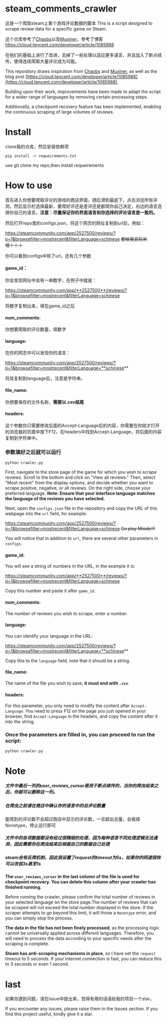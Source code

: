 
# steam_comments_crawler

这是一个爬取steam上某个游戏评论数据的脚本
This is a script designed to scrape review data for a specific game on Steam.

这个仓库参考了[Chaobs](https://github.com/Chaobs/Steam-Comments-Collector)以及[Muxiner](https://github.com/Muxiner/Steam-Comments-Collector)，参考了博客[ https://cloud.tencent.com/developer/article/1085988 ](https://cloud.tencent.com/developer/article/1085988)

在他们的基础上进行了改进，去掉了一些处理以适应更多语言，并且加入了断点续传，使得连续爬取大量评论成为可能。


This repository draws inspiration from [Chaobs](https://github.com/Chaobs/Steam-Comments-Collector) and [Muxiner](https://github.com/Muxiner/Steam-Comments-Collector), as well as the blog post [https://cloud.tencent.com/developer/article/1085988](https://cloud.tencent.com/developer/article/1085988).

Building upon their work, improvements have been made to adapt the script for a wider range of languages by removing certain processing steps. 

Additionally, a checkpoint recovery feature has been implemented, enabling the continuous scraping of large volumes of reviews.

# Install 

clone我的仓库，然后安装依赖项

```
pip install -r requeirements.txt
```

use git clone my repo,then install requeirements

# How to use

首先进入你想要爬取评论的游戏的商店界面，随后滑到最底下，点击浏览所有评测。然后显示栏选择最新，要爬好评还是差评还是都爬你自己决定，右边的语言选择你自己的语言。**注意：尽量保证你的界面语言和你选择的评论语言是一致的。**

然后打开repo里的configs.json，将这个网页的网址复制到url后，例如：

https://steamcommunity.com/app/2527500/reviews/?p=1&browsefilter=mostrecent&filterLanguage=schinese   ~~都给我去玩米塔！！！~~

你可以看到configs中除了url，还有几个参数

#### game_id：

你会发现网址中会有一串数字，在例子中就是：

https://steamcommunity.com/app/**2527500**/reviews/?p=1&browsefilter=mostrecent&filterLanguage=schinese

将数字复制出来，填在game_id之后

#### num_comments:

你想要爬取的评论数量，填数字

#### language:

在你的网志中可以发现你的语言：

https://steamcommunity.com/app/2527500/reviews/?p=1&browsefilter=mostrecent&filterLanguage=**schinese**

将其复制到language后，注意是字符串。

#### file_name:

你想要保存的文件名称，**需要以.csv结尾**

#### headers:

这个参数你只需要修改后面的Accept-Language后的内容，你需要在你刚才打开的浏览器的页面中按下F12，在headers中找到Accept-Language，将后面的内容复制到字符串中。


### 参数填好之后就可以运行

```
python crawler.py
```



First, navigate to the store page of the game for which you wish to scrape reviews. Scroll to the bottom and click on "View all reviews." Then, select "Most recent" from the display options, and decide whether you want to scrape positive, negative, or all reviews. On the right side, choose your preferred language. **Note: Ensure that your interface language matches the language of the reviews you have selected.**

Next, open the `configs.json` file in the repository and copy the URL of this webpage into the `url` field, for example:

https://steamcommunity.com/app/2527500/reviews/?p=1&browsefilter=mostrecent&filterLanguage=schinese   ~~Go play Miside!!!~~

You will notice that in addition to `url`, there are several other parameters in `configs`.

#### game_id:

You will see a string of numbers in the URL, in the example it is:

https://steamcommunity.com/app/**2527500**/reviews/?p=1&browsefilter=mostrecent&filterLanguage=schinese

Copy this number and paste it after `game_id`.

#### num_comments:

The number of reviews you wish to scrape, enter a number.

#### language:

You can identify your language in the URL:

https://steamcommunity.com/app/2527500/reviews/?p=1&browsefilter=mostrecent&filterLanguage=**schinese**

Copy this to the `language` field, note that it should be a string.

#### file_name:

The name of the file you wish to save, **it must end with `.csv`**.

#### headers:

For this parameter, you only need to modify the content after `Accept-Language`. You need to press F12 on the page you just opened in your browser, find `Accept-Language` in the headers, and copy the content after it into the string.


### Once the parameters are filled in, you can proceed to run the script:

```
python crawler.py
```

# Note

##### 文件中最后一列的user_reviews_cursor是用于断点续传的，当你的爬虫结束之后，你就可以删除这一列。

##### 在爬虫之前请在商店中确认你的语言中的总评论数量

能爬到的评论数不会超过商店中显示的评论数，一旦超出总量，会报错Nonetype，停止运行即可

##### 文件中的各项数据都没有经过很精细的处理，因为每种语言不同处理逻辑无法通用，因此需要你在爬虫结束后根据自己的数据自己处理

##### steam会有反爬机制，因此我设置了request的timeout为5s，如果你的网速很快可以改低3s甚至1s


**The `user_reviews_cursor` in the last column of the file is used for checkpoint recovery. You can delete this column after your crawler has finished running.**

Before running the crawler, please confirm the total number of reviews in your selected language on the store page.The number of reviews that can be scraped will not exceed the total number displayed in the store. If the scraper attempts to go beyond this limit, it will throw a `Nonetype` error, and you can simply stop the process.

**The data in the file has not been finely processed**, as the processing logic cannot be universally applied across different languages. Therefore, you will need to process the data according to your specific needs after the scraping is complete.

**Steam has anti-scraping mechanisms in place**, so I have set the `request` timeout to 5 seconds. If your internet connection is fast, you can reduce this to 3 seconds or even 1 second.


# last

如果你遇到问题，请在issue中提出来，觉得有用的话请给我的项目一个star。

If you encounter any issues, please raise them in the Issues section. If you find this project useful, kindly give it a star.
